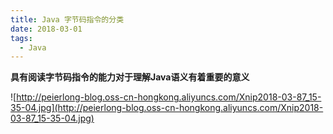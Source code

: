 ```yaml
---
title: Java 字节码指令的分类
date: 2018-03-01
tags:
  - Java
---
```



**具有阅读字节码指令的能力对于理解Java语义有着重要的意义**

![http://peierlong-blog.oss-cn-hongkong.aliyuncs.com/Xnip2018-03-87_15-35-04.jpg](http://peierlong-blog.oss-cn-hongkong.aliyuncs.com/Xnip2018-03-87_15-35-04.jpg)
